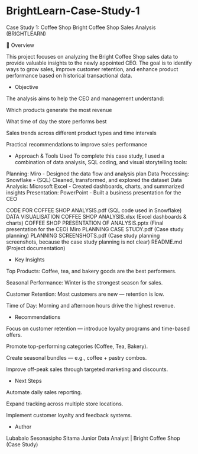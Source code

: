 # BrightLearn-Case-Study-1
Case Study 1: Coffee Shop 
Bright Coffee Shop Sales Analysis (BRIGHTLEARN)

📖 Overview

This project focuses on analyzing the Bright Coffee Shop sales data to provide valuable insights to the newly appointed CEO.
The goal is to identify ways to grow sales, improve customer retention, and enhance product performance based on historical transactional data.

- Objective

The analysis aims to help the CEO and management understand:

Which products generate the most revenue

What time of day the store performs best

Sales trends across different product types and time intervals

Practical recommendations to improve sales performance

- Approach & Tools Used
To complete this case study, I used a combination of data analysis, SQL coding, and visual storytelling tools:

Planning:	Miro - Designed the data flow and analysis plan
Data Processing:	Snowflake - (SQL)	Cleaned, transformed, and explored the dataset
Data Analysis:	Microsoft Excel -	Created dashboards, charts, and summarized insights
Presentation:	PowerPoint -	Built a business presentation for the CEO

CODE FOR COFFEE SHOP ANALYSIS.pdf (SQL code used in Snowflake)
DATA VISUALISATION COFFEE SHOP ANALYSIS.xlsx (Excel dashboards & charts)
COFFEE SHOP PRESENTATION OF ANALYSIS.pptx (Final presentation for the CEO)
Miro PLANNING CASE STUDY.pdf (Case study planning)
PLANNING SCREENSHOTS.pdf (Case study planning screenshots, because the case study planning is not clear)
README.md (Project documentation)

- Key Insights

Top Products: Coffee, tea, and bakery goods are the best performers.

Seasonal Performance: Winter is the strongest season for sales.

Customer Retention: Most customers are new — retention is low.

Time of Day: Morning and afternoon hours drive the highest revenue.

- Recommendations

Focus on customer retention — introduce loyalty programs and time-based offers.

Promote top-performing categories (Coffee, Tea, Bakery).

Create seasonal bundles — e.g., coffee + pastry combos.

Improve off-peak sales through targeted marketing and discounts.

- Next Steps

Automate daily sales reporting.

Expand tracking across multiple store locations.

Implement customer loyalty and feedback systems.

- Author

Lubabalo Sesonasipho Sitama
Junior Data Analyst | Bright Coffee Shop (Case Study)
